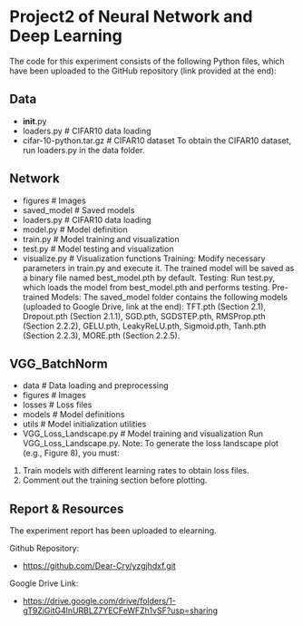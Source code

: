 # Project2 of Neural Network and Deep Learning
The code for this experiment consists of the following Python files, which have been uploaded to the GitHub repository (link provided at the end):

## Data
- __init__.py
- loaders.py # CIFAR10 data loading
- cifar-10-python.tar.gz # CIFAR10 dataset
To obtain the CIFAR10 dataset, run loaders.py in the data folder.

## Network
- figures # Images
- saved_model # Saved models
- loaders.py # CIFAR10 data loading
- model.py # Model definition
- train.py # Model training and visualization
- test.py # Model testing and visualization
- visualize.py # Visualization functions
Training: Modify necessary parameters in train.py and execute it.
The trained model will be saved as a binary file named best_model.pth by default.
Testing: Run test.py, which loads the model from best_model.pth and performs testing.
Pre-trained Models: The saved_model folder contains the following models (uploaded to Google Drive, link at the end):
TFT.pth (Section 2.1), 
Dropout.pth (Section 2.1.1), 
SGD.pth, SGDSTEP.pth, RMSProp.pth (Section 2.2.2), 
GELU.pth, LeakyReLU.pth, Sigmoid.pth, Tanh.pth (Section 2.2.3), 
MORE.pth (Section 2.2.5).

## VGG_BatchNorm
- data # Data loading and preprocessing
- figures # Images
- losses # Loss files
- models # Model definitions
- utils # Model initialization utilities
- VGG_Loss_Landscape.py # Model training and visualization
Run VGG_Loss_Landscape.py.
Note: To generate the loss landscape plot (e.g., Figure 8), you must:
1. Train models with different learning rates to obtain loss files.
2. Comment out the training section before plotting.

## Report \& Resources

The experiment report has been uploaded to elearning.

Github Repository:
- https://github.com/Dear-Cry/yzgjhdxf.git

Google Drive Link:
- https://drive.google.com/drive/folders/1-gT9ZiGitG4lnURBLZ7YECFeWFZh1vSF?usp=sharing
